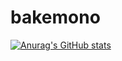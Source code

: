 # bakemono

[![Anurag's GitHub stats](https://github-readme-stats.vercel.app/api??username=GameHuiTae)](https://github.com/anuraghazra/github-readme-stats)&nbsp;
